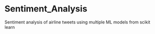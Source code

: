 # Sentiment_Analysis
Sentiment analysis of airline tweets using multiple ML models from scikit learn
